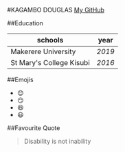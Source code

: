 #KAGAMBO DOUGLAS
[My GitHub](https://github.com/MUVALA1)

##Education

|**schools**|**year**|
------------|---------
Makerere University|*2019*
St Mary's College Kisubi|*2016*

##Emojis
* :blush:
* :smirk:
* :satisfied:
* :smiley:

##Favourite Quote
>Disability is not inability




